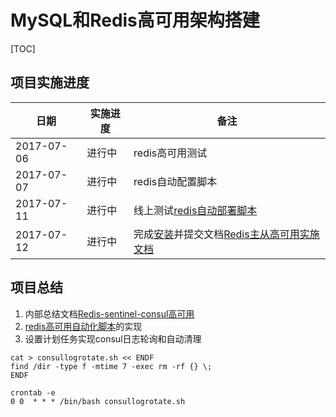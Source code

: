 # MySQL和Redis高可用架构搭建

[TOC]

## 项目实施进度

| 日期         | 实施进度 | 备注                                       |
| ---------- | ---- | ---------------------------------------- |
| 2017-07-06 | 进行中  | redis高可用测试                               |
| 2017-07-07 | 进行中  | redis自动配置脚本                              |
| 2017-07-11 | 进行中  | 线上测试[redis自动部署脚本](redisScripts/)         |
| 2017-07-12 | 进行中  | 完成[安装](01redis实施过程记录.md)并提交文档[Redis主从高可用实施文档](02Redis主从高可用实施文档.md) |



## 项目总结

1.  内部总结文档[Redis-sentinel-consul高可用](case/Redis-sentinel-consul高可用.md)
2.  [redis高可用自动化脚本](redisScripts/)的实现
3.  设置计划任务实现consul日志轮询和自动清理


```shell
cat > consullogrotate.sh << ENDF
find /dir -type f -mtime 7 -exec rm -rf {} \;
ENDF

crontab -e 
0 0  * * * /bin/bash consullogrotate.sh
```

